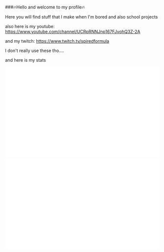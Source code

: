 ###🔥Hello and welcome to my profile🔥

Here you will find stuff that I make when I'm bored and also school projects

also here is my youtube: https://www.youtube.com/channel/UCRpRNNJnp167FJvohQ3Z-2A

and my twitch: https://www.twitch.tv/spiredformula

I don't really use these tho....


and here is my stats


![](https://raw.githubusercontent.com/SpiredFormula/github-stats/master/generated/languages.svg#gh-dark-mode-only)
![](https://raw.githubusercontent.com/SpiredFormula/github-stats/master/generated/overview.svg#gh-dark-mode-only)

